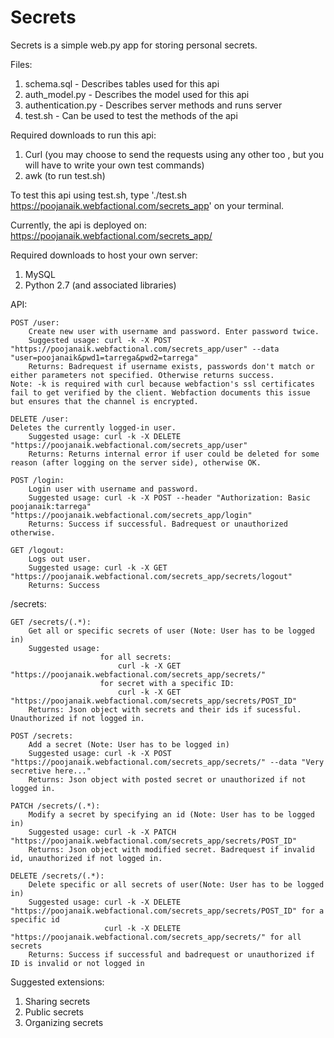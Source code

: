 # Secrets
Secrets is a simple web.py app for storing personal secrets.

Files:
1. schema.sql - Describes tables used for this api
2. auth_model.py - Describes the model used for this api
3. authentication.py - Describes server methods and runs server
4. test.sh - Can be used to test the methods of the api

Required downloads to run this api:
1. Curl (you may choose to send the requests using any other too , but you will have to write your own test commands)
2. awk (to run test.sh)

To test this api using test.sh, type './test.sh https://poojanaik.webfactional.com/secrets_app' on your terminal.

Currently, the api is deployed on: https://poojanaik.webfactional.com/secrets_app/

Required downloads to host your own server:
1. MySQL
2. Python 2.7 (and associated libraries)

API:

    POST /user:
        Create new user with username and password. Enter password twice.
        Suggested usage: curl -k -X POST "https://poojanaik.webfactional.com/secrets_app/user" --data "user=poojanaik&pwd1=tarrega&pwd2=tarrega"
        Returns: Badrequest if username exists, passwords don't match or either parameters not specified. Otherwise returns success.
    Note: -k is required with curl because webfaction's ssl certificates fail to get verified by the client. Webfaction documents this issue but ensures that the channel is encrypted.

    DELETE /user:
	Deletes the currently logged-in user. 
        Suggested usage: curl -k -X DELETE "https://poojanaik.webfactional.com/secrets_app/user"
        Returns: Returns internal error if user could be deleted for some reason (after logging on the server side), otherwise OK.

    POST /login:
        Login user with username and password.
        Suggested usage: curl -k -X POST --header "Authorization: Basic poojanaik:tarrega" "https://poojanaik.webfactional.com/secrets_app/login"
        Returns: Success if successful. Badrequest or unauthorized otherwise.

    GET /logout:
        Logs out user.
        Suggested usage: curl -k -X GET "https://poojanaik.webfactional.com/secrets_app/secrets/logout"
        Returns: Success

/secrets:

    GET /secrets/(.*):
        Get all or specific secrets of user (Note: User has to be logged in)
        Suggested usage:
                        for all secrets:
                            curl -k -X GET "https://poojanaik.webfactional.com/secrets_app/secrets/"
                        for secret with a specific ID:
                            curl -k -X GET "https://poojanaik.webfactional.com/secrets_app/secrets/POST_ID"
        Returns: Json object with secrets and their ids if sucessful. Unauthorized if not logged in.

    POST /secrets:
        Add a secret (Note: User has to be logged in)
        Suggested usage: curl -k -X POST "https://poojanaik.webfactional.com/secrets_app/secrets/" --data "Very secretive here..."
        Returns: Json object with posted secret or unauthorized if not logged in.

    PATCH /secrets/(.*):
        Modify a secret by specifying an id (Note: User has to be logged in)
        Suggested usage: curl -k -X PATCH "https://poojanaik.webfactional.com/secrets_app/secrets/POST_ID"
        Returns: Json object with modified secret. Badrequest if invalid id, unauthorized if not logged in.

    DELETE /secrets/(.*):
        Delete specific or all secrets of user(Note: User has to be logged in)
        Suggested usage: curl -k -X DELETE "https://poojanaik.webfactional.com/secrets_app/secrets/POST_ID" for a specific id
                         curl -k -X DELETE "https://poojanaik.webfactional.com/secrets_app/secrets/" for all secrets
        Returns: Success if successful and badrequest or unauthorized if ID is invalid or not logged in

Suggested extensions:
1. Sharing secrets
2. Public secrets
3. Organizing secrets






